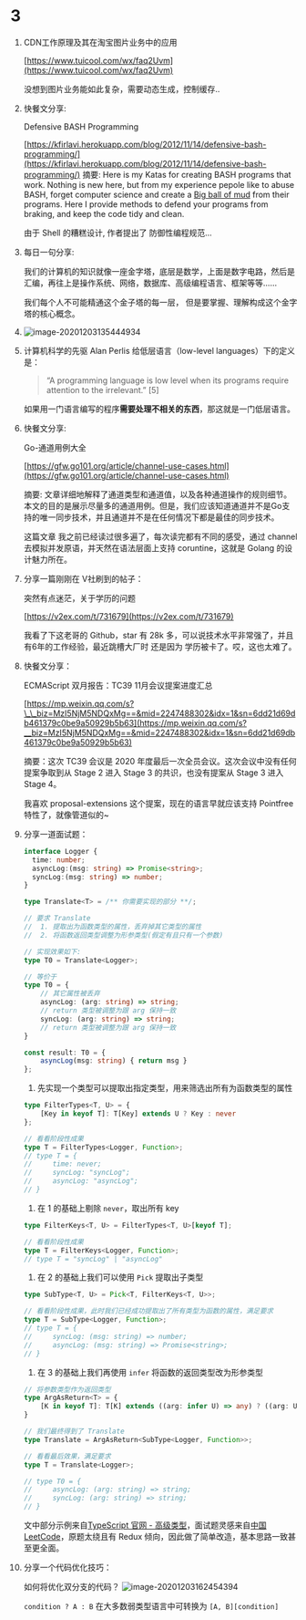 # 3

1. CDN工作原理及其在淘宝图片业务中的应用

   [https://www.tuicool.com/wx/faq2Uvm](https://www.tuicool.com/wx/faq2Uvm)

   没想到图片业务能如此复杂，需要动态生成，控制缓存..

2. 快餐文分享:

   Defensive BASH Programming

   [https://kfirlavi.herokuapp.com/blog/2012/11/14/defensive-bash-programming/](https://kfirlavi.herokuapp.com/blog/2012/11/14/defensive-bash-programming/) 摘要: Here is my Katas for creating BASH programs that work. Nothing is new here, but from my experience pepole like to abuse BASH, forget computer science and create a [Big ball of mud](http://en.wikipedia.org/wiki/Big_ball_of_mud) from their programs. Here I provide methods to defend your programs from braking, and keep the code tidy and clean.

   由于 Shell 的糟糕设计, 作者提出了 防御性编程规范...

3. 每日一句分享:

   我们的计算机的知识就像一座金字塔，底层是数学，上面是数字电路，然后是汇编，再往上是操作系统、网络，数据库、高级编程语言、框架等等......

   我们每个人不可能精通这个金子塔的每一层， 但是要掌握、理解构成这个金字塔的核心概念。

4. ![image-20201203135444934](../../../.gitbook/assets/image-20201203135444934%20%281%29.png)
5. 计算机科学的先驱 Alan Perlis 给低层语言（low-level languages）下的定义是：

   > “A programming language is low level when its programs require attention to the irrelevant.” \[5\]

   如果用一门语言编写的程序**需要处理不相关的东西**，那这就是一门低层语言。

6. 快餐文分享:

   Go-通道用例大全

   [https://gfw.go101.org/article/channel-use-cases.html](https://gfw.go101.org/article/channel-use-cases.html)

   摘要: 文章详细地解释了通道类型和通道值，以及各种通道操作的规则细节。本文的目的是展示尽量多的通道用例。但是，我们应该知道通道并不是Go支持的唯一同步技术，并且通道并不是在任何情况下都是最佳的同步技术。

   这篇文章 我之前已经读过很多遍了，每次读完都有不同的感受，通过 channel 去模拟并发原语，并天然在语法层面上支持 coruntine，这就是 Golang 的设计魅力所在。

7. 分享一篇刚刚在 V社刷到的帖子：

   突然有点迷茫，关于学历的问题

   [https://v2ex.com/t/731679](https://v2ex.com/t/731679)

   我看了下这老哥的 Github，star 有 28k 多，可以说技术水平非常强了，并且有6年的工作经验，最近跳槽大厂时 还是因为 学历被卡了。哎，这也太难了。

8. 快餐文分享：

   ECMAScript 双月报告：TC39 11月会议提案进度汇总

   [https://mp.weixin.qq.com/s?\_\_biz=MzI5NjM5NDQxMg==&mid=2247488302&idx=1&sn=6dd21d69db461379c0be9a50929b5b63](https://mp.weixin.qq.com/s?__biz=MzI5NjM5NDQxMg==&mid=2247488302&idx=1&sn=6dd21d69db461379c0be9a50929b5b63)

   摘要：这次 TC39 会议是 2020 年度最后一次全员会议。这次会议中没有任何提案争取到从 Stage 2 进入 Stage 3 的共识，也没有提案从 Stage 3 进入 Stage 4。

   我喜欢 proposal-extensions 这个提案，现在的语言早就应该支持 Pointfree 特性了，就像管道似的~

9. 分享一道面试题：

   ```typescript
   interface Logger {
     time: number;
     asyncLog:(msg: string) => Promise<string>;
     syncLog:(msg: string) => number;
   }

   type Translate<T> = /** 你需要实现的部分 **/;

   // 要求 Translate
   //  1. 提取出为函数类型的属性，丢弃掉其它类型的属性
   //  2. 将函数返回类型调整为形参类型(假定有且只有一个参数)

   // 实现效果如下:
   type T0 = Translate<Logger>;

   // 等价于
   type T0 = {
       // 其它属性被丢弃
       asyncLog: (arg: string) => string; 
       // return 类型被调整为跟 arg 保持一致
       syncLog: (arg: string) => string; 
       // return 类型被调整为跟 arg 保持一致
   }

   const result: T0 = {
       asyncLog(msg: string) { return msg }
   };
   ```

   1. 先实现一个类型可以提取出指定类型，用来筛选出所有为函数类型的属性

   ```typescript
   type FilterTypes<T, U> = {
       [Key in keyof T]: T[Key] extends U ? Key : never
   };

   // 看看阶段性成果
   type T = FilterTypes<Logger, Function>;
   // type T = {
   //     time: never;
   //     syncLog: "syncLog";
   //     asyncLog: "asyncLog";
   // }
   ```

   1. 在 1 的基础上剔除 `never`，取出所有 key

   ```typescript
   type FilterKeys<T, U> = FilterTypes<T, U>[keyof T];

   // 看看阶段性成果
   type T = FilterKeys<Logger, Function>;
   // type T = "syncLog" | "asyncLog"
   ```

   1. 在 2 的基础上我们可以使用 `Pick` 提取出子类型

   ```typescript
   type SubType<T, U> = Pick<T, FilterKeys<T, U>>;

   // 看看阶段性成果，此时我们已经成功提取出了所有类型为函数的属性，满足要求
   type T = SubType<Logger, Function>;
   // type T = {
   //     syncLog: (msg: string) => number;
   //     asyncLog: (msg: string) => Promise<string>;
   // }
   ```

   1. 在 3 的基础上我们再使用 `infer` 将函数的返回类型改为形参类型

   ```typescript
   // 将参数类型作为返回类型
   type ArgAsReturn<T> = {
       [K in keyof T]: T[K] extends ((arg: infer U) => any) ? ((arg: U) => U): never;
   }

   // 我们最终得到了 Translate
   type Translate = ArgAsReturn<SubType<Logger, Function>>;

   // 看看最后效果，满足要求
   type T = Translate<Logger>;

   // type T0 = {
   //     asyncLog: (arg: string) => string;
   //     syncLog: (arg: string) => string;
   // }
   ```

   文中部分示例来自[TypeScript 官网 - 高级类型](https://www.typescriptlang.org/docs/handbook/advanced-types.html)，面试题灵感来自[中国 LeetCode](https://github.com/LeetCode-OpenSource/hire/blob/master/typescript_zh.md?rgh-link-date=2020-04-13T15%3A04%3A56Z)，原题太绕且有 Redux 倾向，因此做了简单改造，基本思路一致甚至更全面。

10. 分享一个代码优化技巧：

    如何将优化双分支的代码？ ![image-20201203162454394](../../../.gitbook/assets/image-20201203162454394%20%282%29%20%281%29.png)

    `condition ? A : B` 在大多数弱类型语言中可转换为 `[A, B][condition]`

​

